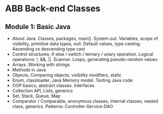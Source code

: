 # ABB Back-end Classes

## Module 1: Basic Java
- About Java. Classes, packages, main(). System.out. Variables, scope of visibility, primitive data types, null. Default values, type casting. Ascending vs descending type cast
- Control structures: if-else / switch / ternary / unary operation. Logical operations: !, &&, ||. Scanner. Loops, generating pseudo-random values
- Arrays. Working with strings
- Methods in Java
- Objects, Comparing objects, visibility modifiers, static
- Enum, classloader, Java Memory model. Testing Java code
- OOP basics, abstract classes. Interfaces
- Collection API, Lists, generics
- Set, Stack, Queue, Map
- Comparator / Comparable, anonymous classes, internal classes, nested class, generics. Patterns: Controller-Service-DAO
